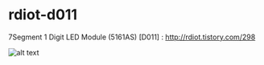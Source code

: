 # rdiot-d011
7Segment 1 Digit LED Module (5161AS) [D011] : http://rdiot.tistory.com/298

![alt text](http://cfile29.uf.tistory.com/image/2242AC4557F4E4DE119D58)
